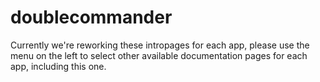 # doublecommander

Currently we're reworking these intropages for each app, please use the menu on the left to select other available documentation pages for each app, including this one.
